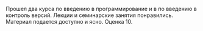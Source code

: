 Прошел два курса по введению в программирование и в по введению в контроль версий.
Лекции и семинарские занятия понравились.
Материал подается доступно и ясно.
Оценка 10.